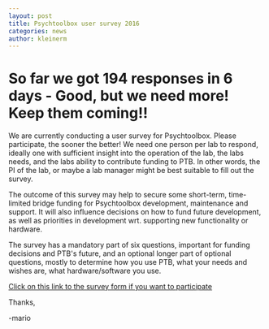 ```yaml
---
layout: post
title: Psychtoolbox user survey 2016
categories: news
author: kleinerm
---
```


# So far we got 194 responses in 6 days - Good, but we need more! Keep them coming!!

We are currently conducting a user survey for Psychtoolbox. Please participate, the sooner the better! We need one person per lab to respond, ideally one with sufficient insight into the operation of the lab, the labs needs, and the labs ability to contribute funding to PTB. In other words, the PI of the lab, or maybe a lab manager might be best suitable to fill out the survey.


The outcome of this survey may help to secure some short-term, time-limited bridge funding for Psychtoolbox development, maintenance and support. It will also influence decisions on how to fund future development, as well as priorities in development wrt. supporting new functionality or hardware.


The survey has a mandatory part of six questions, important for funding decisions and PTB's future, and an optional longer part of optional questions, mostly to determine how you use PTB, what your needs and wishes are, what hardware/software you use.


[Click on this link to the survey form if you want to participate][SurveyForm]

Thanks,

-mario

[SurveyForm]: <http://goo.gl/forms/LlD2XbNf0XNYuq7B2>
